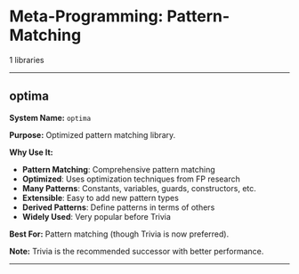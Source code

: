 # Meta-Programming: Pattern-Matching

1 libraries

---

## optima

**System Name:** `optima`

**Purpose:** Optimized pattern matching library.

**Why Use It:**
- **Pattern Matching**: Comprehensive pattern matching
- **Optimized**: Uses optimization techniques from FP research
- **Many Patterns**: Constants, variables, guards, constructors, etc.
- **Extensible**: Easy to add new pattern types
- **Derived Patterns**: Define patterns in terms of others
- **Widely Used**: Very popular before Trivia

**Best For:** Pattern matching (though Trivia is now preferred).

**Note:** Trivia is the recommended successor with better performance.

---


